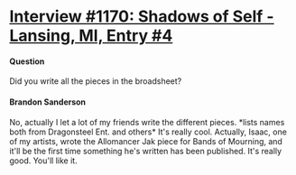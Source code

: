 # [Interview #1170: Shadows of Self - Lansing, MI, Entry #4](https://www.theoryland.com/intvmain.php?i=1170#4)

#### Question

Did you write all the pieces in the broadsheet?

#### Brandon Sanderson

No, actually I let a lot of my friends write the different pieces. \*lists names both from Dragonsteel Ent. and others\* It's really cool. Actually, Isaac, one of my artists, wrote the Allomancer Jak piece for Bands of Mourning, and it'll be the first time something he's written has been published. It's really good. You'll like it.

